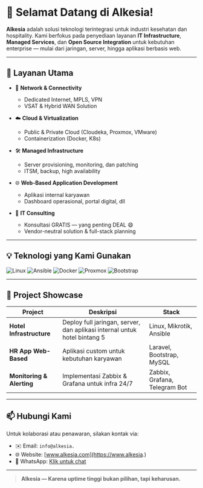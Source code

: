 # 👋 Selamat Datang di Alkesia!

**Alkesia** adalah solusi teknologi terintegrasi untuk industri kesehatan dan hospitality. Kami berfokus pada penyediaan layanan **IT Infrastructure**, **Managed Services**, dan **Open Source Integration** untuk kebutuhan enterprise — mulai dari jaringan, server, hingga aplikasi berbasis web.

---

## 🚀 Layanan Utama

- 🔌 **Network & Connectivity**
  - Dedicated Internet, MPLS, VPN
  - VSAT & Hybrid WAN Solution

- ☁️ **Cloud & Virtualization**
  - Public & Private Cloud (Cloudeka, Proxmox, VMware)
  - Containerization (Docker, K8s)

- 🛠️ **Managed Infrastructure**
  - Server provisioning, monitoring, dan patching
  - ITSM, backup, high availability

- 🌐 **Web-Based Application Development**
  - Aplikasi internal karyawan
  - Dashboard operasional, portal digital, dll

- 🧠 **IT Consulting**
  - Konsultasi GRATIS — yang penting DEAL 😄
  - Vendor-neutral solution & full-stack planning

---

## 💡 Teknologi yang Kami Gunakan

![Linux](https://img.shields.io/badge/Linux-Foundation-informational?style=flat&logo=linux&logoColor=white&color=2bbc8a)
![Ansible](https://img.shields.io/badge/Ansible-Automation-red?style=flat&logo=ansible&logoColor=white)
![Docker](https://img.shields.io/badge/Docker-Container-blue?style=flat&logo=docker&logoColor=white)
![Proxmox](https://img.shields.io/badge/Proxmox-VE-orange?style=flat&logo=proxmox&logoColor=white)
![Bootstrap](https://img.shields.io/badge/Bootstrap-UI-blueviolet?style=flat&logo=bootstrap&logoColor=white)

---

## 📂 Project Showcase

| Project | Deskripsi | Stack |
|--------|-----------|--------|
| **Hotel Infrastructure** | Deploy full jaringan, server, dan aplikasi internal untuk hotel bintang 5 | Linux, Mikrotik, Ansible |
| **HR App Web-Based** | Aplikasi custom untuk kebutuhan karyawan | Laravel, Bootstrap, MySQL |
| **Monitoring & Alerting** | Implementasi Zabbix & Grafana untuk infra 24/7 | Zabbix, Grafana, Telegram Bot |

---

## 📫 Hubungi Kami

Untuk kolaborasi atau penawaran, silakan kontak via:

- ✉️ Email: `info@alkesia.`
- 🌐 Website: [www.alkesia.com](https://www.alkesia.)
- 📱 WhatsApp: [Klik untuk chat](https://wa.me/62xxxxxxxxxxx)

---

> **Alkesia — Karena uptime tinggi bukan pilihan, tapi keharusan.**
